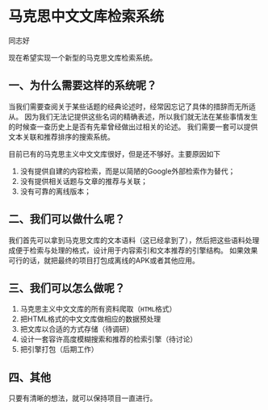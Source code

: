 # 马克思中文文库检索系统

同志好

现在希望实现一个新型的马克思文库检索系统。

## 一、为什么需要这样的系统呢？

当我们需要查阅关于某些话题的经典论述时，经常因忘记了具体的措辞而无所适从。
因为我们无法记提供这些名词的精确表述，所以我们就无法在某些事情发生的时候查一查历史上是否有先辈曾经做出过相关的论述。
我们需要一套可以提供文本关联和推荐排序的搜索系统。

目前已有的马克思主义中文文库很好，但是还不够好。主要原因如下

1. 没有提供自建的内容检索，而是以简陋的Google外部检索作为替代；
2. 没有提供相关话题与文章的推荐与关联；
3. 没有可靠的离线版本；

## 二、我们可以做什么呢？

我们首先可以拿到马克思文库的文本语料（这已经拿到了），然后把这些语料处理成便于检索与处理的格式，设计用于内容索引和文本推荐的引擎结构。
如果效果可行的话，就把最终的项目打包成离线的APK或者其他应用。

## 三、我们可以怎么做呢？

1. 马克思主义中文文库的所有资料爬取（`HTML`格式）
2. 把HTML格式的中文文库做相应的数据预处理
3. 把文库以合适的方式存储（待调研）
4. 设计一套容许高度模糊搜索和推荐的检索引擎（待讨论）
5. 把引擎打包（后期工作）

## 四、其他

只要有清晰的想法，就可以保持项目一直进行。

